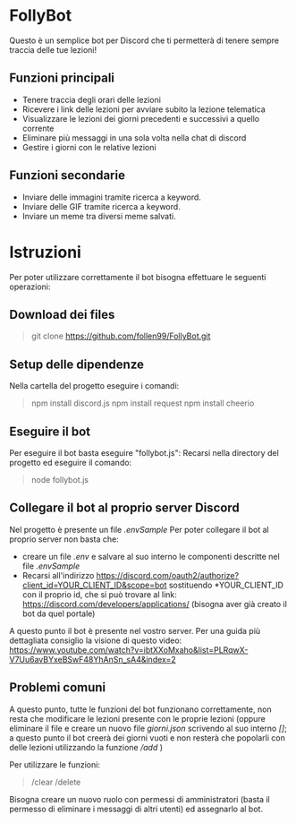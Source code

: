 # FollyBot
Questo è un semplice bot per Discord che ti permetterà di tenere sempre traccia delle tue lezioni!
## Funzioni principali

- Tenere traccia degli orari delle lezioni
- Ricevere i link delle lezioni per avviare subito la lezione telematica
- Visualizzare le lezioni dei giorni precedenti e successivi a quello corrente
- Eliminare più messaggi in una sola volta nella chat di discord
- Gestire i giorni con le relative lezioni

## Funzioni secondarie
- Inviare delle immagini tramite ricerca a keyword.
- Inviare delle GIF tramite ricerca a keyword.
- Inviare un meme tra diversi meme salvati.

# Istruzioni
Per poter utilizzare correttamente il bot bisogna effettuare le seguenti operazioni:
## Download dei files 

> git clone https://github.com/follen99/FollyBot.git

## Setup delle dipendenze 
Nella cartella del progetto eseguire i comandi:

> npm install discord.js
> npm install request
> npm install cheerio

## Eseguire il bot
Per eseguire il bot basta eseguire "follybot.js":
Recarsi nella directory del progetto ed eseguire il comando:

> node follybot.js

## Collegare il bot al proprio server Discord
Nel progetto è presente un file *.envSample*
Per poter collegare il bot al proprio server non basta che:

 - creare un file *.env* e salvare al suo interno le componenti descritte nel file *.envSample*
 - Recarsi all'indirizzo https://discord.com/oauth2/authorize?client_id=YOUR_CLIENT_ID&scope=bot sostituendo *YOUR_CLIENT_ID con il proprio id, che si può trovare al link: https://discord.com/developers/applications/ (bisogna aver già creato il bot da quel portale)

A questo punto il bot è presente nel vostro server. 
Per una guida più dettagliata consiglio la visione di questo video: https://www.youtube.com/watch?v=ibtXXoMxaho&list=PLRqwX-V7Uu6avBYxeBSwF48YhAnSn_sA4&index=2

## Problemi comuni

A questo punto, tutte le funzioni del bot funzionano correttamente, non resta che modificare le lezioni presente con le proprie lezioni (oppure eliminare il file e creare un nuovo file *giorni.json* scrivendo al suo interno *[]*; a questo punto il bot creerà dei giorni vuoti e non resterà che popolarli con delle lezioni utilizzando la funzione */add* )

Per utilizzare le funzioni:

> /clear
> /delete

Bisogna creare un nuovo ruolo con permessi di amministratori (basta il permesso di eliminare i messaggi di altri utenti) ed assegnarlo al bot.

